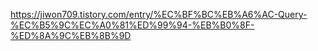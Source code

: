 https://jiwon709.tistory.com/entry/%EC%BF%BC%EB%A6%AC-Query-%EC%B5%9C%EC%A0%81%ED%99%94-%EB%B0%8F-%ED%8A%9C%EB%8B%9D
